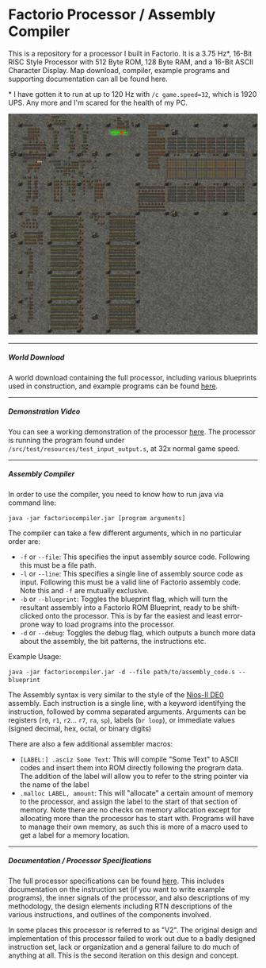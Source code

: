 # Factorio Processor / Assembly Compiler


This is a repository for a processor I built in Factorio. It is a 3.75 Hz*, 16-Bit RISC Style Processor with 512 Byte ROM, 128 Byte RAM, and a 16-Bit ASCII Character Display. Map download, compiler, example programs and supporting documentation can all be found here.

\* I have gotten it to run at up to 120 Hz with `/c game.speed=32`, which is 1920 UPS. Any more and I'm scared for the health of my PC.

![Splash Image](splash_image.jpg)

---
##### World Download

A world download containing the full processor, including various blueprints used in construction, and example programs can be found [here](world/Processor%20V2%20Final.zip).

---
##### Demonstration Video

You can see a working demonstration of the processor [here](processor_demo.mp4). The processor is running the program found under `/src/test/resources/test_input_output.s`, at 32x normal game speed.

---
##### Assembly Compiler

In order to use the compiler, you need to know how to run java via command line:
```
java -jar factoriocompiler.jar [program arguments]
```

The compiler can take a few different arguments, which in no particular order are:

 - `-f` or `--file`: This specifies the input assembly source code. Following this must be a file path.
 - `-l` or `--line`: This specifies a single line of assembly source code as input. Following this must be a valid line of Factorio assembly code. Note this and `-f` are mutually exclusive.
 - `-b` or `--blueprint`: Toggles the blueprint flag, which will turn the resultant assembly into a Factorio ROM Blueprint, ready to be shift-clicked onto the processor. This is by far the easiest and least error-prone way to load programs into the processor.
 - `-d` or `--debug`: Toggles the debug flag, which outputs a bunch more data about the assembly, the bit patterns, the instructions etc.
 
Example Usage:
```
java -jar factoriocompiler.jar -d --file path/to/assembly_code.s --blueprint
```

The Assembly syntax is very similar to the style of the [Nios-II DE0](https://www.intel.com/content/dam/www/programmable/us/en/pdfs/literature/hb/nios2/n2cpu_nii51017.pdf) assembly. Each instruction is a single line, with a keyword identifying the instruction, followed by comma separated arguments. Arguments can be registers (`r0`, `r1`, `r2`... `r7`, `ra`, `sp`), labels (`br loop`), or immediate values (signed decimal, hex, octal, or binary digits)

There are also a few additional assembler macros:

 - `[LABEL:] .asciz Some Text`: This will compile "Some Text" to ASCII codes and insert them into ROM directly following the program data. The addition of the label will allow you to refer to the string pointer via the name of the label
  - `.malloc LABEL, amount`: This will "allocate" a certain amount of memory to the processor, and assign the label to the start of that section of memory. Note there are no checks on memory allocation except for allocating more than the processor has to start with. Programs will have to manage their own memory, as such this is more of a macro used to get a label for a memory location. 

---
##### Documentation / Processor Specifications

The full processor specifications can be found [here](PROCESSOR.md). This includes documentation on the instruction set (if you want to write example programs), the inner signals of the processor, and also descriptions of my methodology, the design elements including RTN descriptions of the various instructions, and outlines of the components involved.

In some places this processor is referred to as "V2". The original design and implementation of this processor failed to work out due to a badly designed instruction set, lack or organization and a general failure to do much of anything at all. This is the second iteration on this design and concept.
 
